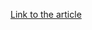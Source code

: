 [Link to the article](https://cybersecuritynews.com/squarex-reveals-that-employees-are-no-longer-the-weakest-link-browser-ai-agents-are/)
